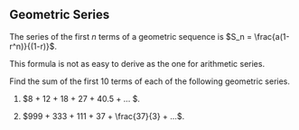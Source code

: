 Geometric Series
-------

The series of the first $n$ terms of a geometric sequence is $S_n = \frac{a(1-r^n)}{(1-r)}$.

This formula is not as easy to derive as the one for arithmetic series.


Find the sum of the first 10 terms of each of the following geometric series.

1. $8 + 12 + 18 + 27 + 40.5 + ... $.

2. $999 + 333 + 111 + 37 + \frac{37}{3} + ...$.
